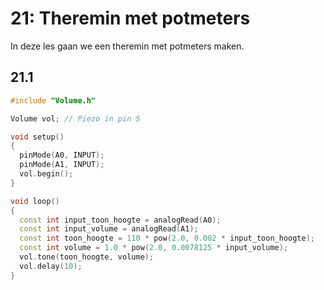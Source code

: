 # 21: Theremin met potmeters

In deze les gaan we een theremin met potmeters maken.

## 21.1  

```c++
#include "Volume.h"

Volume vol; // Piezo in pin 5

void setup()
{
  pinMode(A0, INPUT);
  pinMode(A1, INPUT);
  vol.begin();
}

void loop()
{
  const int input_toon_hoogte = analogRead(A0);
  const int input_volume = analogRead(A1);
  const int toon_hoogte = 110 * pow(2.0, 0.002 * input_toon_hoogte);
  const int volume = 1.0 * pow(2.0, 0.0078125 * input_volume);
  vol.tone(toon_hoogte, volume);
  vol.delay(10);
}
```

